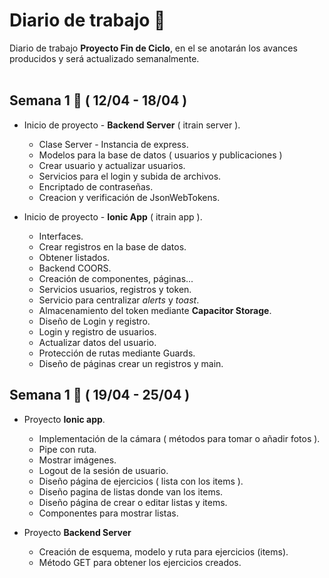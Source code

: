 # Diario de trabajo :notebook:

Diario de trabajo **Proyecto Fin de Ciclo**, en el se anotarán los avances producidos y será actualizado semanalmente.
<br>
<br>

## Semana **1** :calendar: ( 12/04 - 18/04 )

- Inicio de proyecto - **Backend Server** ( itrain server ).

  - Clase Server - Instancia de express.
  - Modelos para la base de datos ( usuarios y publicaciones )
  - Crear usuario y actualizar usuarios.
  - Servicios para el login y subida de archivos.
  - Encriptado de contraseñas.
  - Creacion y verificación de JsonWebTokens.

* Inicio de proyecto - **Ionic App** ( itrain app ).

  - Interfaces.
  - Crear registros en la base de datos.
  - Obtener listados.
  - Backend COORS.
  - Creación de componentes, páginas...
  - Servicios usuarios, registros y token.
  - Servicio para centralizar _alerts_ y _toast_.
  - Almacenamiento del token mediante **Capacitor Storage**.
  - Diseño de Login y registro.
  - Login y registro de usuarios.
  - Actualizar datos del usuario.
  - Protección de rutas mediante Guards.
  - Diseño de páginas crear un registros y main.

## Semana **1** :calendar: ( 19/04 - 25/04 )

- Proyecto **Ionic app**.

  - Implementación de la cámara ( métodos para tomar o añadir fotos ).
  - Pipe con ruta.
  - Mostrar imágenes.
  - Logout de la sesión de usuario.
  - Diseño página de ejercicios ( lista con los items ).
  - Diseño pagina de listas donde van los items.
  - Diseño página de crear o editar listas y items.
  - Componentes para mostrar listas.

- Proyecto **Backend Server**

  - Creación de esquema, modelo y ruta para ejercicios (items).
  - Método GET para obtener los ejercicios creados.
